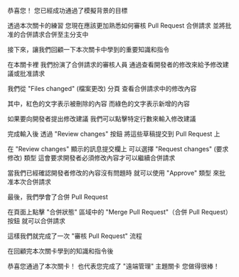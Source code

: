 恭喜您！
您已經成功通過了模擬背景的目標

透過本次關卡的練習
您現在應該更加熟悉如何審核 Pull Request 合併請求
並將批准的合併請求合併至主分支中

接下來，讓我們回顧一下本次關卡中學到的重要知識和指令

在本關卡裡
我們扮演了合併請求的審核人員
通過查看開發者的修改來給予修改建議或批准請求

我們從 "Files changed" (檔案更改) 分頁
查看合併請求中的修改內容

其中，紅色的文字表示被刪除的內容
而綠色的文字表示新增的內容

如果要向開發者提出修改建議
我們可以點擊特定行數來輸入修改建議

完成輸入後
透過 "Review changes" 按鈕
將這些草稿提交到 Pull Request 上

在 "Review changes" 顯示的訊息提交欄上
可以選擇 "Request changes" (要求修改) 類型
這會要求開發者必須修改內容才可以繼續合併請求

當我們已經確認開發者修改的內容沒有問題時
就可以使用 "Approve" 類型
來批准本次合併請求

最後，我們學會了合併 Pull Request

在頁面上點擊 "合併狀態" 區域中的
"Merge Pull Request"（合併 Pull Request）按鈕
就可以合併請求

這樣我們就完成了一次 "審核 Pull Request" 流程

在回顧完本次關卡學到的知識和指令後

恭喜您通過了本次關卡！
也代表您完成了 "遠端管理" 主題關卡
您做得很棒！
